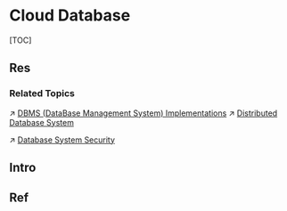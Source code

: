 # Cloud Database

[TOC]



## Res
### Related Topics
↗ [DBMS (DataBase Management System) Implementations](../../../../🔑%20CS%20Core/🍕%20Computer%20Storage%20&%20Database%20Systems/Database%20Systems/DBMS%20(DataBase%20Management%20System)%20Implementations/DBMS%20(DataBase%20Management%20System)%20Implementations.md)
↗ [Distributed Database System](../../../../Information%20Systems%20&%20System%20Architecture%20Design/🌌%20Distributed%20Systems/Distributed%20Storaging/Distributed%20Database%20System/Distributed%20Database%20System.md)

↗ [Database System Security](../../../../../CyberSecurity/System%20Security/Database%20System%20Security/Database%20System%20Security.md)



## Intro



## Ref

